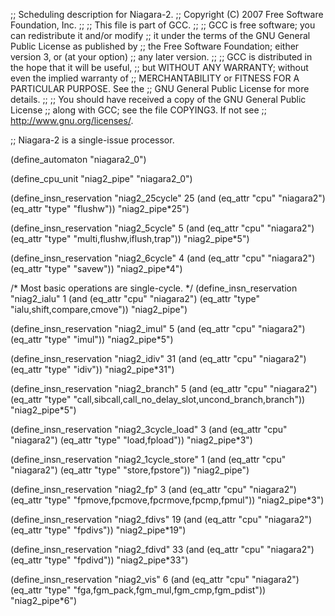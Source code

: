 ;; Scheduling description for Niagara-2.
;;   Copyright (C) 2007 Free Software Foundation, Inc.
;;
;; This file is part of GCC.
;;
;; GCC is free software; you can redistribute it and/or modify
;; it under the terms of the GNU General Public License as published by
;; the Free Software Foundation; either version 3, or (at your option)
;; any later version.
;;
;; GCC is distributed in the hope that it will be useful,
;; but WITHOUT ANY WARRANTY; without even the implied warranty of
;; MERCHANTABILITY or FITNESS FOR A PARTICULAR PURPOSE.  See the
;; GNU General Public License for more details.
;;
;; You should have received a copy of the GNU General Public License
;; along with GCC; see the file COPYING3.  If not see
;; <http://www.gnu.org/licenses/>. 

;; Niagara-2 is a single-issue processor.

(define_automaton "niagara2_0")

(define_cpu_unit "niag2_pipe" "niagara2_0")

(define_insn_reservation "niag2_25cycle" 25
  (and (eq_attr "cpu" "niagara2")
    (eq_attr "type" "flushw"))
  "niag2_pipe*25")

(define_insn_reservation "niag2_5cycle" 5
  (and (eq_attr "cpu" "niagara2")
    (eq_attr "type" "multi,flushw,iflush,trap"))
  "niag2_pipe*5")

(define_insn_reservation "niag2_6cycle" 4
  (and (eq_attr "cpu" "niagara2")
    (eq_attr "type" "savew"))
  "niag2_pipe*4")

/* Most basic operations are single-cycle. */
(define_insn_reservation "niag2_ialu" 1
 (and (eq_attr "cpu" "niagara2")
   (eq_attr "type" "ialu,shift,compare,cmove"))
 "niag2_pipe")

(define_insn_reservation "niag2_imul" 5
 (and (eq_attr "cpu" "niagara2")
   (eq_attr "type" "imul"))
 "niag2_pipe*5")

(define_insn_reservation "niag2_idiv" 31
 (and (eq_attr "cpu" "niagara2")
   (eq_attr "type" "idiv"))
 "niag2_pipe*31")

(define_insn_reservation "niag2_branch" 5
  (and (eq_attr "cpu" "niagara2")
    (eq_attr "type" "call,sibcall,call_no_delay_slot,uncond_branch,branch"))
  "niag2_pipe*5")

(define_insn_reservation "niag2_3cycle_load" 3
  (and (eq_attr "cpu" "niagara2")
    (eq_attr "type" "load,fpload"))
  "niag2_pipe*3")

(define_insn_reservation "niag2_1cycle_store" 1
  (and (eq_attr "cpu" "niagara2")
    (eq_attr "type" "store,fpstore"))
  "niag2_pipe")

(define_insn_reservation "niag2_fp" 3
  (and (eq_attr "cpu" "niagara2")
    (eq_attr "type" "fpmove,fpcmove,fpcrmove,fpcmp,fpmul"))
  "niag2_pipe*3")

(define_insn_reservation "niag2_fdivs" 19
  (and (eq_attr "cpu" "niagara2")
    (eq_attr "type" "fpdivs"))
  "niag2_pipe*19")

(define_insn_reservation "niag2_fdivd" 33
  (and (eq_attr "cpu" "niagara2")
    (eq_attr "type" "fpdivd"))
  "niag2_pipe*33")

(define_insn_reservation "niag2_vis" 6
  (and (eq_attr "cpu" "niagara2")
    (eq_attr "type" "fga,fgm_pack,fgm_mul,fgm_cmp,fgm_pdist"))
  "niag2_pipe*6")
